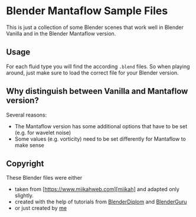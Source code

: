 # Blender Mantaflow Sample Files

This is just a collection of some Blender scenes that work well in Blender Vanilla and in the Blender Mantaflow version.

## Usage
For each fluid type you will find the according ``.blend`` files. So when playing around, just make sure to load the correct file for your Blender version.

## Why distinguish between Vanilla and Mantaflow version?

Several reasons:

- The Mantaflow version has some additional options that have to be set (e.g. for wavelet noise)
- Some values (e.g. vorticity) need to be set differently for Mantaflow to make sense

## Copyright

These Blender files were either

- taken from [https://www.miikahweb.com][miikah] and adapted only slightly.
- created with the help of tutorials from [BlenderDiplom][blenderdiplom] and [BlenderGuru][blenderguru]
- or just created by [me][sebbas]

[blenderdiplom]: http://www.blenderdiplom.com
[blenderguru]: http://www.blenderguru.com/
[miikah]: https://www.miikahweb.com
[sebbas]: http://sebas.org
